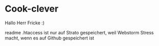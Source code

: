 # Cook-clever
Hallo Herr Fricke :)

readme
.htaccess ist nur auf Strato gespeichert, weil Webstorm Stress macht, wenn es auf Github gespeichert ist
